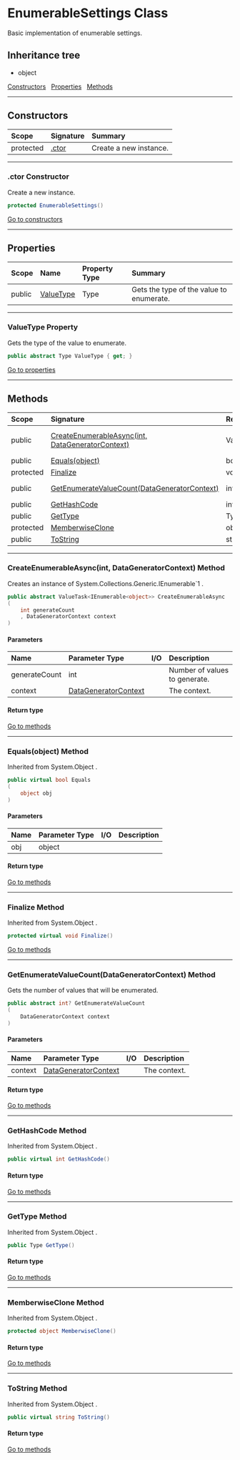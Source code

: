﻿


# EnumerableSettings Class



Basic implementation of enumerable settings.






## Inheritance tree
* object

[Constructors](#Constructors)&nbsp;&nbsp;
[Properties](#Properties)&nbsp;&nbsp;
[Methods](#Methods)&nbsp;&nbsp;

---
## Constructors
|Scope|Signature|Summary|
|:--|:--|:--|
| protected | [.ctor](#ctor-constructor) | Create a new instance. |
---
### .ctor Constructor

Create a new instance.
```c#
protected EnumerableSettings()
```

[Go to constructors](#Constructors)


---
## Properties
|Scope|Name|Property Type|Summary|
|:--|:--|:--|:--|
| public | [ValueType](#valuetype-property) | Type | Gets the type of the value to enumerate. |
---
### ValueType Property

Gets the type of the value to enumerate.
```c#
public abstract Type ValueType { get; }
```

[Go to properties](#Properties)




---
## Methods
|Scope|Signature|Return Type|Summary|
|:--|:--|:--|:--|
| public | [CreateEnumerableAsync(int, DataGeneratorContext)](#createenumerableasyncint-datageneratorcontext-method) | ValueTask&lt;IEnumerable&lt;object&gt;&gt; | Creates an instance of System.Collections.Generic.IEnumerable`1 . |
| public | [Equals(object)](#equalsobject-method) | bool | Inherited from  System.Object . |
| protected | [Finalize](#finalize-method) | void | Inherited from  System.Object . |
| public | [GetEnumerateValueCount(DataGeneratorContext)](#getenumeratevaluecountdatageneratorcontext-method) | int? | Gets the number of values that will be enumerated. |
| public | [GetHashCode](#gethashcode-method) | int | Inherited from  System.Object . |
| public | [GetType](#gettype-method) | Type | Inherited from  System.Object . |
| protected | [MemberwiseClone](#memberwiseclone-method) | object | Inherited from  System.Object . |
| public | [ToString](#tostring-method) | string | Inherited from  System.Object . |
---
### CreateEnumerableAsync(int, DataGeneratorContext) Method

Creates an instance of System.Collections.Generic.IEnumerable`1 .
```c#
public abstract ValueTask<IEnumerable<object>> CreateEnumerableAsync
(
	int generateCount
	, DataGeneratorContext context
)
```
#### Parameters
|Name|Parameter Type|I/O|Description|
|:--|:--|:-:|:--|
| generateCount | int |  | Number of values to generate. |
| context | [DataGeneratorContext](../mxProject.Devs.DataGeneration/DataGeneratorContext.md) |  | The context. |
#### Return type


[Go to methods](#Methods)

---
### Equals(object) Method

Inherited from  System.Object .
```c#
public virtual bool Equals
(
	object obj
)
```
#### Parameters
|Name|Parameter Type|I/O|Description|
|:--|:--|:-:|:--|
| obj | object |  |  |
#### Return type


[Go to methods](#Methods)

---
### Finalize Method

Inherited from  System.Object .
```c#
protected virtual void Finalize()
```

[Go to methods](#Methods)

---
### GetEnumerateValueCount(DataGeneratorContext) Method

Gets the number of values that will be enumerated.
```c#
public abstract int? GetEnumerateValueCount
(
	DataGeneratorContext context
)
```
#### Parameters
|Name|Parameter Type|I/O|Description|
|:--|:--|:-:|:--|
| context | [DataGeneratorContext](../mxProject.Devs.DataGeneration/DataGeneratorContext.md) |  | The context. |
#### Return type


[Go to methods](#Methods)

---
### GetHashCode Method

Inherited from  System.Object .
```c#
public virtual int GetHashCode()
```
#### Return type


[Go to methods](#Methods)

---
### GetType Method

Inherited from  System.Object .
```c#
public Type GetType()
```
#### Return type


[Go to methods](#Methods)

---
### MemberwiseClone Method

Inherited from  System.Object .
```c#
protected object MemberwiseClone()
```
#### Return type


[Go to methods](#Methods)

---
### ToString Method

Inherited from  System.Object .
```c#
public virtual string ToString()
```
#### Return type


[Go to methods](#Methods)



